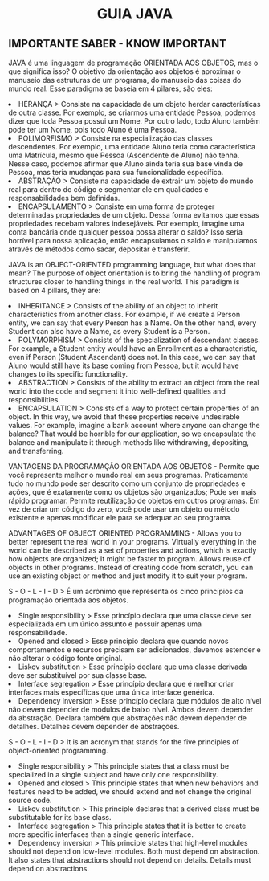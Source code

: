 <h1 align = "center"> GUIA JAVA </h1>
<h2> IMPORTANTE SABER - KNOW IMPORTANT </h2>

<p> JAVA é uma linguagem de programação ORIENTADA AOS OBJETOS, mas o que significa isso? O objetivo da orientação aos objetos é aproximar o manuseio das estruturas de um programa, do manuseio das coisas do mundo real. Esse paradigma se baseia em 4 pilares, são eles: </p>

<li> HERANÇA > Consiste na capacidade de um objeto herdar características de outra classe. Por exemplo, se criarmos uma entidade Pessoa, podemos dizer que toda Pessoa possui um Nome. Por outro lado, todo Aluno também pode ter um Nome, pois todo Aluno é uma Pessoa.
<li> POLIMORFISMO > Consiste na especialização das classes descendentes. Por exemplo, uma entidade Aluno teria como característica uma Matrícula, mesmo que Pessoa (Ascendente de Aluno) não tenha. Nesse caso, podemos afirmar que Aluno ainda teria sua base vinda de Pessoa, mas teria mudanças para sua funcionalidade específica.
<li> ABSTRAÇÃO > Consiste na capacidade de extrair um objeto do mundo real para dentro do código e segmentar ele em qualidades e responsabilidades bem definidas.
<li> ENCAPSULAMENTO > Consiste em uma forma de proteger determinadas propriedades de um objeto. Dessa forma evitamos que essas propriedades recebam valores indesejáveis. Por exemplo, imagine uma conta bancária onde qualquer pessoa possa alterar o saldo? Isso seria horrível para nossa aplicação, então encapsulamos o saldo e manipulamos através de métodos como sacar, depositar e transferir.

<p> JAVA is an OBJECT-ORIENTED programming language, but what does that mean? The purpose of object orientation is to bring the handling of program structures closer to handling things in the real world. This paradigm is based on 4 pillars, they are: </p>

<li> INHERITANCE > Consists of the ability of an object to inherit characteristics from another class. For example, if we create a Person entity, we can say that every Person has a Name. On the other hand, every Student can also have a Name, as every Student is a Person.
<li> POLYMORPHISM > Consists of the specialization of descendant classes. For example, a Student entity would have an Enrollment as a characteristic, even if Person (Student Ascendant) does not. In this case, we can say that Aluno would still have its base coming from Pessoa, but it would have changes to its specific functionality.
<li> ABSTRACTION > Consists of the ability to extract an object from the real world into the code and segment it into well-defined qualities and responsibilities.
<li> ENCAPSULATION > Consists of a way to protect certain properties of an object. In this way, we avoid that these properties receive undesirable values. For example, imagine a bank account where anyone can change the balance? That would be horrible for our application, so we encapsulate the balance and manipulate it through methods like withdrawing, depositing, and transferring.

<p> VANTAGENS DA PROGRAMAÇÃO ORIENTADA AOS OBJETOS - Permite que você represente melhor o mundo real em seus programas. Praticamente tudo no mundo pode ser descrito como um conjunto de propriedades e ações, que é exatamente como os objetos são organizados; Pode ser mais rápido programar. Permite reutilização de objetos em outros programas. Em vez de criar um código do zero, você pode usar um objeto ou método existente e apenas modificar ele para se adequar ao seu programa.
<p> ADVANTAGES OF OBJECT ORIENTED PROGRAMMING - Allows you to better represent the real world in your programs. Virtually everything in the world can be described as a set of properties and actions, which is exactly how objects are organized; It might be faster to program. Allows reuse of objects in other programs. Instead of creating code from scratch, you can use an existing object or method and just modify it to suit your program.

<p> S - O - L - I - D > É um acrônimo que representa os cinco princípios da programação orientada aos objetos.
<li> Single responsibility > Esse princípio declara que uma classe deve ser especializada em um único assunto e possuir apenas uma responsabilidade.
<li> Opened and closed > Esse princípio declara que quando novos comportamentos e recursos precisam ser adicionados, devemos estender e não alterar o código fonte original.
<li> Liskov substitution > Esse princípio declara que uma classe derivada deve ser substituível por sua classe base.
<li> Interface segregation > Esse princípio declara que é melhor criar interfaces mais específicas que uma única interface genérica.
<li> Dependency inversion > Esse princípio declara que módulos de alto nível não devem depender de módulos de baixo nível. Ambos devem depender da abstração. Declara também que abstrações não devem depender de detalhes. Detalhes devem depender de abstrações.
	
<p> S - O - L - I - D > It is an acronym that stands for the five principles of object-oriented programming.
<li> Single responsibility > This principle states that a class must be specialized in a single subject and have only one responsibility.
<li> Opened and closed > This principle states that when new behaviors and features need to be added, we should extend and not change the original source code.
<li> Liskov substitution > This principle declares that a derived class must be substitutable for its base class.
<li> Interface segregation > This principle states that it is better to create more specific interfaces than a single generic interface.
<li> Dependency inversion > This principle states that high-level modules should not depend on low-level modules. Both must depend on abstraction. It also states that abstractions should not depend on details. Details must depend on abstractions.
